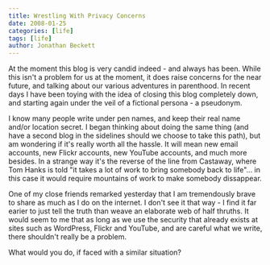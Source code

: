 ```yaml
---
title: Wrestling With Privacy Concerns
date: 2008-01-25
categories: [life]
tags: [life]
author: Jonathan Beckett
---
```


At the moment this blog is very candid indeed - and always has been. While this isn't a problem for us at the moment, it does raise concerns for the near future, and talking about our various adventures in parenthood. In recent days I have been toying with the idea of closing this blog completely down, and starting again under the veil of a fictional persona - a pseudonym.

I know many people write under pen names, and keep their real name and/or location secret. I began thinking about doing the same thing (and have a second blog in the sidelines should we choose to take this path), but am wondering if it's really worth all the hassle. It will mean new email accounts, new Flickr accounts, new YouTube accounts, and much more besides. In a strange way it's the reverse of the line from Castaway, where Tom Hanks is told "it takes a lot of work to bring somebody back to life"... in this case it would require mountains of work to make somebody dissappear.

One of my close friends remarked yesterday that I am tremendously brave to share as much as I do on the internet. I don't see it that way - I find it far earier to just tell the truth than weave an elaborate web of half thruths. It would seem to me that as long as we use the security that already exists at sites such as WordPress, Flickr and YouTube, and are careful what we write, there shouldn't really be a problem.

What would you do, if faced with a similar situation?